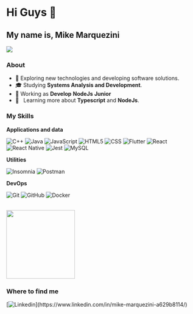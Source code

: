 # Hi Guys 👋

## My name is, Mike Marquezini

![](https://komarev.com/ghpvc/?username=MIKEMARQUEZINI&color=006bed)

<h3>About</h3>

- 🤔 Exploring new technologies and developing software solutions.
- 🎓 Studying **Systems Analysis and Development**.
- 💼 Working as **Develop** **NodeJs** **Junior**
- 🌱 &nbsp; Learning more about **Typescript** and **NodeJs**.


<h3>My Skills</h3>

**Applications and data**

![C++](https://img.shields.io/badge/-C++-333333?style=flat&logo=C%2B%2B&logoColor=00599C)
![Java](https://img.shields.io/badge/-Java-333333?style=flat&logo=Java&logoColor=007396)
![JavaScript](https://img.shields.io/badge/-JavaScript-333333?style=flat&logo=javascript)
![HTML5](https://img.shields.io/badge/-HTML5-333333?style=flat&logo=HTML5)
![CSS](https://img.shields.io/badge/-CSS-333333?style=flat&logo=CSS3&logoColor=1572B6)
![Flutter](https://img.shields.io/badge/-Flutter-333333?style=flat&logo=Flutter)
![React](https://img.shields.io/badge/-React-333333?style=flat&logo=react)
![React Native](https://img.shields.io/badge/-React%20Native-333333?style=flat&logo=react)
![Jest](https://img.shields.io/badge/-Jest-333333?style=flat&logo=jest)
![MySQL](https://img.shields.io/badge/-MySQL-333333?style=flat&logo=mysql)

**Utilities**

![Insomnia](https://img.shields.io/badge/-Insomnia-333333?style=flat&logo=insomnia)
![Postman](https://img.shields.io/badge/-Postman-333333?style=flat&logo=postman)

**DevOps**

![Git](https://img.shields.io/badge/-Git-333333?style=flat&logo=git)
![GitHub](https://img.shields.io/badge/-GitHub-333333?style=flat&logo=github)
![Docker](https://img.shields.io/badge/-Docker-333333?style=flat&logo=docker)


<br/>

<a href="https://github.com/iuricode" title="Perfil do Iuri">
  <img height="180em" src="https://github-readme-stats.vercel.app/api?username=MIKEMARQUEZINI&theme=dark&show_icons=true" />
</a>

<h3>Where to find me</h3>

[![Linkedin](https://img.shields.io/badge/-Mike_Marquezini-blue?style=flat-square&logo=Linkedin&logoColor=white&link=(https://www.linkedin.com/in/mike-marquezini-a629b8114/))](https://www.linkedin.com/in/mike-marquezini-a629b8114/)
